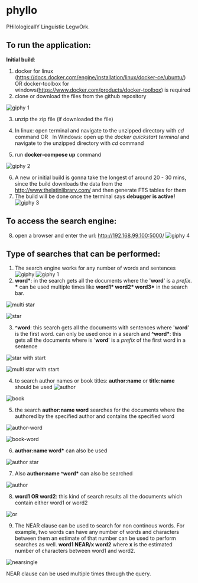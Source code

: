 # phyllo
PHilologicallY Linguistic LegwOrk. 

## To run the application:

__Initial build__:
1) docker for linux (https://docs.docker.com/engine/installation/linux/docker-ce/ubuntu/) OR docker-toolbox for windows(https://www.docker.com/products/docker-toolbox) is required
2) clone or download the files from the github repository

![giphy 1](https://user-images.githubusercontent.com/22301958/29801507-95345a9a-8c35-11e7-8f58-e87db341ad66.gif)

3) unzip the zip file (if downloaded the file)

4) In linux: open terminal and navigate to the unzipped directory with _cd_ command OR
   In Windows: open up the _docker quickstart terminal_ and navigate to the unzipped directory with _cd_ command
   
5) run __docker-compose up__ command

![giphy 2](https://user-images.githubusercontent.com/22301958/29801558-db012f6c-8c35-11e7-8e3f-b4ef46c94145.gif)

6) A new or initial build is gonna take the longest of around 20 - 30 mins, since the build downloads the data from the http://www.thelatinlibrary.com/ and then generate FTS tables for them
7) The build will be done once the terminal says __debugger is active!__
![giphy 3](https://user-images.githubusercontent.com/22301958/29801720-c4fef3ce-8c36-11e7-91db-ae42c0889bf0.gif)

## To access the search engine:

8) open a browser and enter the url: http://192.168.99.100:5000/
![giphy 4](https://user-images.githubusercontent.com/22301958/29802172-5289c988-8c39-11e7-985d-7823ba5134d8.gif)

## Type of searches that can be performed:

1) The search engine works for any number of words and sentences
![giphy](https://user-images.githubusercontent.com/22301958/30137061-46749e12-9327-11e7-87e5-48f787393130.gif)
![giphy 1](https://user-images.githubusercontent.com/22301958/30137090-5c4deafe-9327-11e7-84ba-8f56c176d75b.gif)
2) __word*__: in the search gets all the documents where the '__word__' is a _prefix_.
__*__ can be used multiple times like __word1* word2* word3*__ in the search bar.

![multi star](https://user-images.githubusercontent.com/22301958/30137112-7a5edaa8-9327-11e7-9a7e-7d97face3e1f.gif)

![star](https://user-images.githubusercontent.com/22301958/30137113-7a61ad8c-9327-11e7-905e-dbfc26903e22.gif)

3) __^word__: this search gets all the documents with sentences where '__word__' is the first word. can only be used once in a search and 
__^word*__: this gets all the documents where is '__word__' is a _prefix_ of the first word in a sentence

![star with start](https://user-images.githubusercontent.com/22301958/30137152-ae64009e-9327-11e7-9498-a7b00ace9f81.gif)

![multi star with start](https://user-images.githubusercontent.com/22301958/30137155-b1278030-9327-11e7-997e-c151cbbb5de9.gif)

4) to search author names or book titles:
   __author:name__ or  __title:name__ should be used
![author](https://user-images.githubusercontent.com/22301958/30137208-e75fc900-9327-11e7-9a85-bbecb19b36e8.gif)

![book](https://user-images.githubusercontent.com/22301958/30137309-53e41018-9328-11e7-84c0-9921384b1919.gif)

5) the search __author:name word__ searches for the documents where the authored by the specified author and contains the specified word

![author-word](https://user-images.githubusercontent.com/22301958/30137257-15ef0b78-9328-11e7-897b-ee6afe8999c5.gif)

![book-word](https://user-images.githubusercontent.com/22301958/30137308-53e372a2-9328-11e7-80c4-cabd8e1cb4cb.gif)

6) __author:name word*__ can also be used

![author star](https://user-images.githubusercontent.com/22301958/30137354-85b9d38e-9328-11e7-9be9-e405614e2d34.gif)

7) Also __author:name ^word*__ can also be searched

![author](https://user-images.githubusercontent.com/22301958/30137389-b227b6e8-9328-11e7-8c88-7a191612f431.gif)

8) __word1 OR word2__: this kind of search results all the documents which contain either word1 or word2

![or](https://user-images.githubusercontent.com/22301958/30137268-28bfc44a-9328-11e7-90fc-a71f916b6ef3.gif)

9) The NEAR clause can be used to search for non continous words. For example, two words can have any number of words and characters between them an estimate of that number can be used to perform searches as well. __word1 NEAR/x word2__ where __x__ is the estimated number of characters between word1 and word2.

![nearsingle](https://user-images.githubusercontent.com/22301958/30137417-d267d104-9328-11e7-8f85-f1cad38f2728.gif)

NEAR clause can be used multiple times through the query.






